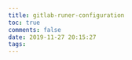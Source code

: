 ```yaml
---
title: gitlab-runer-configuration
toc: true
comments: false
date: 2019-11-27 20:15:27
tags:
---
```

